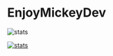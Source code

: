 # EnjoyMickeyDev
![stats](https://github-readme-stats.vercel.app/api?username=EnjoyMickeyDev&show_icons=true&theme=midnight-purple)</br>

[![stats](https://github-readme-stats.vercel.app/api/wakatime?username=EnjoyMickeyDev&theme=midnight-purple)](https://wakatime.com/@EnjoyMickeyDev)
